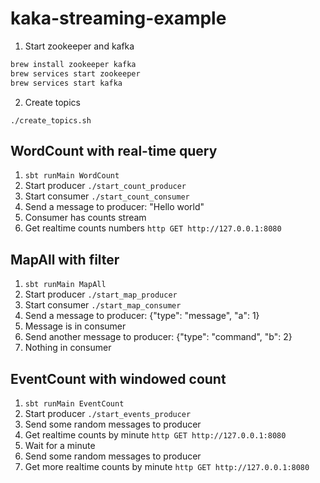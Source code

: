 # kaka-streaming-example

1. Start zookeeper and kafka
```sh
brew install zookeeper kafka
brew services start zookeeper
brew services start kafka
```
2. Create topics
```
./create_topics.sh
```
## WordCount with real-time query

1. ```sbt runMain WordCount```
2. Start producer `./start_count_producer`
3. Start consumer `./start_count_consumer`
4. Send a message to producer: "Hello world"
5. Consumer has counts stream
6. Get realtime counts numbers `http GET http://127.0.0.1:8080`

## MapAll with filter
1. ```sbt runMain MapAll```
2. Start producer `./start_map_producer`
3. Start consumer `./start_map_consumer`
4. Send a message to producer: {"type": "message", "a": 1}
5. Message is in consumer
6. Send another message to producer: {"type": "command", "b": 2}
7. Nothing in consumer

## EventCount with windowed count
1. ```sbt runMain EventCount```
2. Start producer `./start_events_producer`
3. Send some random messages to producer 
4. Get realtime counts by minute `http GET http://127.0.0.1:8080`
5. Wait for a minute
6. Send some random messages to producer 
7. Get more realtime counts by minute `http GET http://127.0.0.1:8080`
